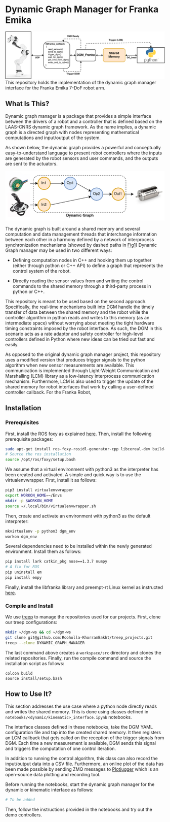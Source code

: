 # Dynamic Graph Manager for Franka Emika

![DGM_Franka](doc/DGMFranka.drawio.png)
This repository holds the implementation of the dynamic graph manager interface for the Franka Emika 7-DoF robot arm.

## What Is This?

Dynamic graph manager is a package that provides a simple interface between the drivers of a robot and a controller that is defined based on the LAAS-CNRS dynamic graph framework. As the name implies, a dynamic graph is a directed graph with nodes representing mathematical computations and input/output of the system. 

As shown below, the dynamic graph provides a powerful and conceptually easy-to-understand language to present robot controllers where the inputs are generated by the robot sensors and user commands, and the outputs are sent to the actuators. 

![DG_Conecept](doc/Dynamic-Graph.drawio.png)

The dynamic graph is built around a shared memory and several computation and data management threads that interchange information between each other in a harmony defined by a network of interprocess synchronization mechanisms (showed by dashed paths in [Fig1](#DGM_Franka)) Dynamic Graph manager may be used in two different ways:

- Defining computation nodes in C++ and hooking them up together (either through python or C++ API) to define a graph that represents the control system of the robot. 

- Directly reading the sensor values from and writing the control commands to the shared memory through a third-party process in python or C++. 



This repository is meant to be used based on the second approach. Specifically, the real-time mechanisms built into DGM handle the timely transfer of data between the shared memory and the robot while the controller algorithm in python reads and writes to this memory (as an intermediate space) without worrying about meeting the tight hardware timing constraints imposed by the robot interface. As such, the DGM in this scenario acts as a rate adaptor and safety controller for high-level controllers defined in Python where new ideas can be tried out fast and easily. 

As opposed to the original dynamic graph manager project, this repository uses a modified version that produces trigger signals to the python algorithm when new sensor measurements are available. This communication is implemented through Light-Weight Communication and Marshalling (LCM) library as a low-latency interprocess communication mechanism. Furthermore, LCM is also used to trigger the update of the shared memory for robot interfaces that work by calling a user-defined controller callback. For the Franka Robot, 


## Installation

### Prerequisites

First, install the ROS foxy as explained [here](https://docs.ros.org/en/foxy/Installation.html). Then, install the following prerequisite packages:

```bash
sudo apt-get install ros-foxy-rosidl-generator-cpp libcereal-dev build-essential freeglut3 freeglut3-dev libedit-dev libtinyxml2-dev
# Source the ros installation
source /opt/ros/foxy/setup.bash 
```

We assume that a virtual environment with python3 as the interpreter has been created and activated. A simple and quick way is to use the virtualenvwrapper. First, install it as follows:

```bash
pip3 install virtualenvwrapper
export WORKON_HOME=~/Envs
mkdir -p $WORKON_HOME
source ~/.local/bin/virtualenvwrapper.sh
```
Then, create and activate an environment with python3 as the default interpreter:

```bash
mkvirtualenv -p python3 dgm_env
workon dgm_env 
```

Several dependencies need to be installed within the newly generated environment. Install them as follows:

```bash
pip install lark catkin_pkg nose==1.3.7 numpy
# A fix for ROS
pip uninstall em
pip install empy 
```

Finally, install the libfranka library and preempt-rt Linux kernel as instructed [here](https://frankaemika.github.io/docs/installation_linux.html). 

### Compile and Install

We use [treep](https://pypi.org/project/treep/) to manage the repositories used for our projects. First, clone our treep configurations:

```bash
mkdir ~/dgm-ws && cd ~/dgm-ws
git clone git@github.com:Rooholla-KhorramBakht/treep_projects.git
treep --clone DYNAMIC_GRAPH_MANAGER
```

The last command above creates a `workspace/src` directory and clones the related repositories. Finally, run the compile command and source the installation script as follows:

```
colcon build
source install/setup.bash
```
## How to Use It?

This section addresses the use case where a python node directly reads and writes the shared memory. This is done using classes defined in `notebooks/<dynamic/kinematic>_interface.ipynb` notebooks. 

The interface classes defined in these notebooks, take the DGM YAML configuration file and tap into the created shared memory. It then registers an LCM callback that gets called on the reception of the trigger signals from DGM. Each time a new measurement is available, DGM sends this signal and triggers the computation of one control iteration. 

In addition to running the control algorithm, this class can also record the input/output data into a CSV file. Furthermore, an online plot of the data has been made possible by sending ZMQ messages to [Plotjugger](https://www.plotjuggler.io/) which is an open-source data plotting and recording tool. 

Before running the notebooks, start the dynamic graph manager for the dynamic or kinematic interface as follows:

```bash
# To be added
```

Then, follow the instructions provided in the notebooks and try out the demo controllers.